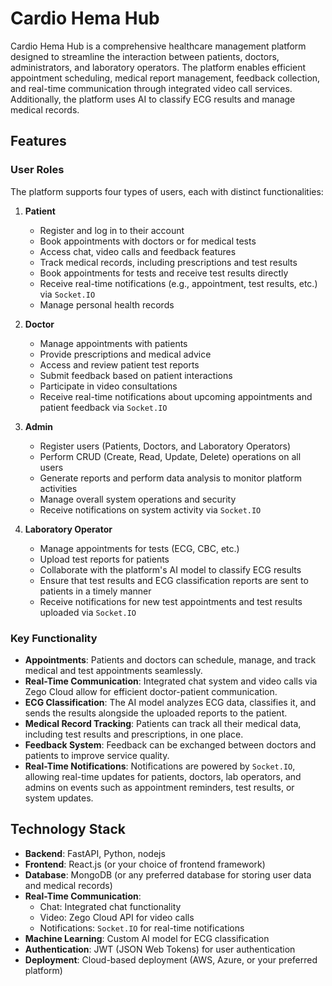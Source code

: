 # Cardio Hema Hub

Cardio Hema Hub is a comprehensive healthcare management platform designed to streamline the interaction between patients, doctors, administrators, and laboratory operators. The platform enables efficient appointment scheduling, medical report management, feedback collection, and real-time communication through integrated video call services. Additionally, the platform uses AI to classify ECG results and manage medical records.

## Features

### User Roles
The platform supports four types of users, each with distinct functionalities:

1. **Patient**
   - Register and log in to their account
   - Book appointments with doctors or for medical tests
   - Access chat, video calls and feedback features
   - Track medical records, including prescriptions and test results
   - Book appointments for tests and receive test results directly
   - Receive real-time notifications (e.g., appointment, test results, etc.) via `Socket.IO`
   - Manage personal health records

2. **Doctor**
   - Manage appointments with patients
   - Provide prescriptions and medical advice
   - Access and review patient test reports
   - Submit feedback based on patient interactions
   - Participate in video consultations
   - Receive real-time notifications about upcoming appointments and patient feedback via `Socket.IO`

3. **Admin**
   - Register users (Patients, Doctors, and Laboratory Operators)
   - Perform CRUD (Create, Read, Update, Delete) operations on all users
   - Generate reports and perform data analysis to monitor platform activities
   - Manage overall system operations and security
   - Receive notifications on system activity via `Socket.IO`

4. **Laboratory Operator**
   - Manage appointments for tests (ECG, CBC, etc.)
   - Upload test reports for patients
   - Collaborate with the platform's AI model to classify ECG results
   - Ensure that test results and ECG classification reports are sent to patients in a timely manner
   - Receive notifications for new test appointments and test results uploaded via `Socket.IO`

### Key Functionality

- **Appointments**: Patients and doctors can schedule, manage, and track medical and test appointments seamlessly.
- **Real-Time Communication**: Integrated chat system and video calls via Zego Cloud allow for efficient doctor-patient communication.
- **ECG Classification**: The AI model analyzes ECG data, classifies it, and sends the results alongside the uploaded reports to the patient.
- **Medical Record Tracking**: Patients can track all their medical data, including test results and prescriptions, in one place.
- **Feedback System**: Feedback can be exchanged between doctors and patients to improve service quality.
- **Real-Time Notifications**: Notifications are powered by `Socket.IO`, allowing real-time updates for patients, doctors, lab operators, and admins on events such as appointment reminders, test results, or system updates.

## Technology Stack

- **Backend**: FastAPI, Python, nodejs
- **Frontend**: React.js (or your choice of frontend framework)
- **Database**: MongoDB (or any preferred database for storing user data and medical records)
- **Real-Time Communication**: 
  - Chat: Integrated chat functionality
  - Video: Zego Cloud API for video calls
  - Notifications: `Socket.IO` for real-time notifications
- **Machine Learning**: Custom AI model for ECG classification
- **Authentication**: JWT (JSON Web Tokens) for user authentication
- **Deployment**: Cloud-based deployment (AWS, Azure, or your preferred platform)


